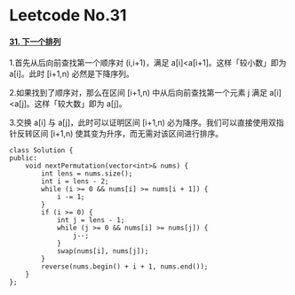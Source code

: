 # Leetcode No.31

#### [31. 下一个排列](https://leetcode.cn/problems/next-permutation/)

1.首先从后向前查找第一个顺序对 (i,i+1)，满足 a[i]<a[i+1]。这样「较小数」即为 a[i]。此时 [i+1,n) 必然是下降序列。

2.如果找到了顺序对，那么在区间 [i+1,n) 中从后向前查找第一个元素 j 满足 a[i]<a[j]。这样「较大数」即为 a[j]。

3.交换 a[i] 与 a[j]，此时可以证明区间 [i+1,n) 必为降序。我们可以直接使用双指针反转区间 [i+1,n) 使其变为升序，而无需对该区间进行排序。

```
class Solution {
public:
    void nextPermutation(vector<int>& nums) {
        int lens = nums.size();
        int i = lens - 2;
        while (i >= 0 && nums[i] >= nums[i + 1]) {
            i -= 1;
        }
        if (i >= 0) {
            int j = lens - 1;
            while (j >= 0 && nums[i] >= nums[j]) {
                j--;
            }
            swap(nums[i], nums[j]);
        }
        reverse(nums.begin() + i + 1, nums.end());
    }
};
```

